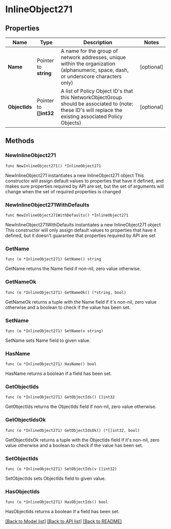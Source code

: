 # InlineObject271

## Properties

Name | Type | Description | Notes
------------ | ------------- | ------------- | -------------
**Name** | Pointer to **string** | A name for the group of network addresses, unique within the organization (alphanumeric, space, dash, or underscore characters only) | [optional] 
**ObjectIds** | Pointer to **[]int32** | A list of Policy Object ID&#39;s that this NetworkObjectGroup should be associated to (note: these ID&#39;s will replace the existing associated Policy Objects) | [optional] 

## Methods

### NewInlineObject271

`func NewInlineObject271() *InlineObject271`

NewInlineObject271 instantiates a new InlineObject271 object
This constructor will assign default values to properties that have it defined,
and makes sure properties required by API are set, but the set of arguments
will change when the set of required properties is changed

### NewInlineObject271WithDefaults

`func NewInlineObject271WithDefaults() *InlineObject271`

NewInlineObject271WithDefaults instantiates a new InlineObject271 object
This constructor will only assign default values to properties that have it defined,
but it doesn't guarantee that properties required by API are set

### GetName

`func (o *InlineObject271) GetName() string`

GetName returns the Name field if non-nil, zero value otherwise.

### GetNameOk

`func (o *InlineObject271) GetNameOk() (*string, bool)`

GetNameOk returns a tuple with the Name field if it's non-nil, zero value otherwise
and a boolean to check if the value has been set.

### SetName

`func (o *InlineObject271) SetName(v string)`

SetName sets Name field to given value.

### HasName

`func (o *InlineObject271) HasName() bool`

HasName returns a boolean if a field has been set.

### GetObjectIds

`func (o *InlineObject271) GetObjectIds() []int32`

GetObjectIds returns the ObjectIds field if non-nil, zero value otherwise.

### GetObjectIdsOk

`func (o *InlineObject271) GetObjectIdsOk() (*[]int32, bool)`

GetObjectIdsOk returns a tuple with the ObjectIds field if it's non-nil, zero value otherwise
and a boolean to check if the value has been set.

### SetObjectIds

`func (o *InlineObject271) SetObjectIds(v []int32)`

SetObjectIds sets ObjectIds field to given value.

### HasObjectIds

`func (o *InlineObject271) HasObjectIds() bool`

HasObjectIds returns a boolean if a field has been set.


[[Back to Model list]](../README.md#documentation-for-models) [[Back to API list]](../README.md#documentation-for-api-endpoints) [[Back to README]](../README.md)


